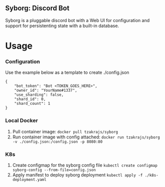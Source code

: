 ## Syborg: Discord Bot

Syborg is a pluggable discord bot with a Web UI for configuration and support for persistenting state with a built-in database.

# Usage

### Configuration
Use the example below as a template to create ./config.json
```
{
	"bot_token": "Bot <TOKEN_GOES_HERE>",
	"owner_id": "YourName#1337",
	"use_sharding": false,
	"shard_id": 0,
	"shard_count": 1
}
```

### Local Docker
1. Pull container image: `docker pull tzakrajs/syborg`
1. Run container image with config attached: `docker run tzakrajs/syborg -v ./config.json:/config.json -p 8080:80`

### K8s
1. Create configmap for the syborg config file `kubectl create configmap syborg-config --from-file=config.json`
1. Apply manifest to deploy syborg deployment `kubectl apply -f ./k8s-deployment.yaml`
